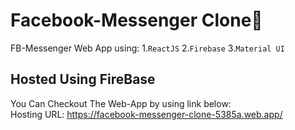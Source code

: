 # Facebook-Messenger Clone🎯

FB-Messenger Web App using: 1.`ReactJS` 2.`Firebase` 3.`Material UI`

## Hosted Using FireBase

You Can Checkout The Web-App by using link below:<br />
Hosting URL: https://facebook-messenger-clone-5385a.web.app/
